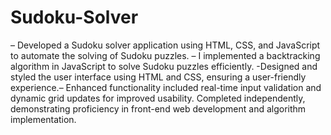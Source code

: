 # Sudoku-Solver
– Developed a Sudoku solver application using HTML, CSS, and JavaScript to automate the solving of Sudoku puzzles.
– I implemented a backtracking algorithm in JavaScript to solve Sudoku puzzles efficiently. 
-Designed and styled the user interface using HTML and CSS, ensuring a user-friendly experience.– Enhanced functionality included real-time input validation and dynamic grid updates for improved usability. Completed independently, demonstrating proficiency in front-end web development and algorithm implementation.
